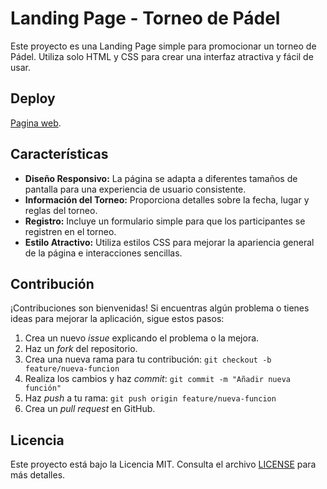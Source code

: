# Landing Page - Torneo de Pádel

Este proyecto es una Landing Page simple para promocionar un torneo de Pádel. Utiliza solo HTML y CSS para crear una interfaz atractiva y fácil de usar.



## Deploy

[Pagina web](https://almuba.dev/paddelLanding/).

## Características

- **Diseño Responsivo:** La página se adapta a diferentes tamaños de pantalla para una experiencia de usuario consistente.
- **Información del Torneo:** Proporciona detalles sobre la fecha, lugar y reglas del torneo.
- **Registro:** Incluye un formulario simple para que los participantes se registren en el torneo.
- **Estilo Atractivo:** Utiliza estilos CSS para mejorar la apariencia general de la página e interacciones sencillas.

## Contribución

¡Contribuciones son bienvenidas! Si encuentras algún problema o tienes ideas para mejorar la aplicación, sigue estos pasos:

1. Crea un nuevo *issue* explicando el problema o la mejora.
2. Haz un *fork* del repositorio.
3. Crea una nueva rama para tu contribución: `git checkout -b feature/nueva-funcion`
4. Realiza los cambios y haz *commit*: `git commit -m "Añadir nueva función"`
5. Haz *push* a tu rama: `git push origin feature/nueva-funcion`
6. Crea un *pull request* en GitHub.

## Licencia

Este proyecto está bajo la Licencia MIT. Consulta el archivo [LICENSE](LICENSE) para más detalles.
